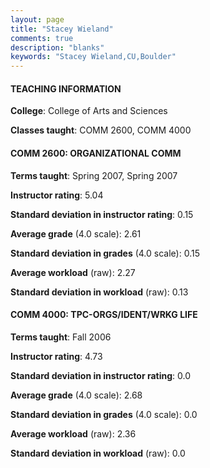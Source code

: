 ```yaml
---
layout: page
title: "Stacey Wieland" 
comments: true
description: "blanks"
keywords: "Stacey Wieland,CU,Boulder"
---
```

<head>
<script src="https://ajax.googleapis.com/ajax/libs/jquery/2.1.3/jquery.min.js"></script>
<script src="https://dl.dropboxusercontent.com/s/pc42nxpaw1ea4o9/highcharts.js?dl=0"></script>
<!-- <script src="../assets/js/highcharts.js"></script> -->
<style type="text/css">@font-face {
	font-family: "Bebas Neue";
	src: url(https://www.filehosting.org/file/details/544349/BebasNeue Regular.otf) format("opentype");
	}
	h1.Bebas { 
		font-family: "Bebas Neue", Verdana, Tahoma;
	}
</style>
</head>
	   
#### TEACHING INFORMATION

**College**: College of Arts and Sciences

**Classes taught**: COMM 2600, COMM 4000

#### COMM 2600: ORGANIZATIONAL COMM

**Terms taught**: Spring 2007, Spring 2007

**Instructor rating**: 5.04

**Standard deviation in instructor rating**: 0.15

**Average grade** (4.0 scale): 2.61

**Standard deviation in grades** (4.0 scale): 0.15

**Average workload** (raw): 2.27

**Standard deviation in workload** (raw): 0.13

#### COMM 4000: TPC-ORGS/IDENT/WRKG LIFE

**Terms taught**: Fall 2006

**Instructor rating**: 4.73

**Standard deviation in instructor rating**: 0.0

**Average grade** (4.0 scale): 2.68

**Standard deviation in grades** (4.0 scale): 0.0

**Average workload** (raw): 2.36

**Standard deviation in workload** (raw): 0.0

